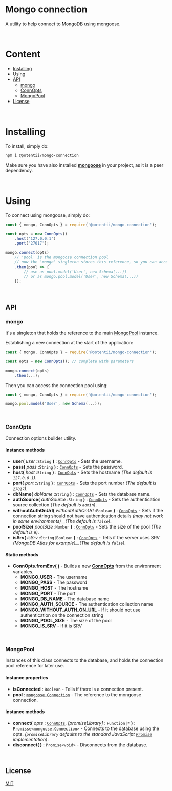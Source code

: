 # Mongo connection

A utility to help connect to MongoDB using mongoose.

<br>

# Content

- [Installing](#installing)
- [Using](#using)
- [API](#api)
  - [mongo](#mongo)
  - [ConnOpts](#connopts)
  - [MongoPool](#mongopool)
- [License](#license)

<br>

# Installing

To install, simply do:

```text
npm i @potentii/mongo-connection
```

Make sure you have also installed **[mongoose](https://www.npmjs.com/package/mongoose)** in your project, as it is a peer dependency.

<br>

# Using

To connect using mongoose, simply do:

```javascript
const { mongo, ConnOpts } = require('@potentii/mongo-connection');

const opts = new ConnOpts()
    .host('127.0.0.1')
    .port('27017');

mongo.connect(opts)
    // 'pool' is the mongoose connection pool
    // now the 'mongo' singleton stores this reference, so you can access it from anywhere, just calling 'mongo.pool'
    .then(pool => {
        // use as pool.model('User', new Schema(...))
        // or as mongo.pool.model('User', new Schema(...))
    });

```

<br>

## API

### mongo

It's a singleton that holds the reference to the main [MongoPool](#mongopool) instance.

Establishing a new connection at the start of the application:
```javascript
const { mongo, ConnOpts } = require('@potentii/mongo-connection');

const opts = new ConnOpts(); // complete with parameters

mongo.connect(opts)
    .then(...);
```

Then you can access the connection pool using:

```javascript
const { mongo, ConnOpts } = require('@potentii/mongo-connection');

mongo.pool.model('User', new Schema(...));
```

<br>

### ConnOpts

Connection options builder utility.

#### Instance methods

- **user(** _user_ :`String` **)** : [`ConnOpts`](#connopts) - Sets the username.
- **pass(** _pass_ :`String` **)** : [`ConnOpts`](#connopts) - Sets the password.
- **host(** _host_ :`String` **)** : [`ConnOpts`](#connopts) - Sets the hostname _(The default is `127.0.0.1`)_.
- **port(** _port_ :`String` **)** : [`ConnOpts`](#connopts) - Sets the port number _(The default is `27017`)_.
- **dbName(** _dbName_ :`String` **)** : [`ConnOpts`](#connopts) - Sets the database name.
- **authSource(** _authSource_ :`String` **)** : [`ConnOpts`](#connopts) - Sets the authentication source collection _(The default is `admin`)_.
- **withoutAuthOnUrl(** _withoutAuthOnUrl_ :`Boolean` **)** : [`ConnOpts`](#connopts) - Sets if the connection string should not have authentication details _(may not work in some environments)__(The default is `false`)_.
- **poolSize(** _poolSize_ :`Number` **)** : [`ConnOpts`](#connopts) - Sets the size of the pool _(The default is `6`)_.
- **isSrv(** _isSrv_ :`String|Boolean` **)** : [`ConnOpts`](#connopts) - Tells if the server uses SRV _(MongoDB Atlas for example)__(The default is `false`)_.

#### Static methods

- **ConnOpts.fromEnv( )** - Builds a new **[ConnOpts](#connopts)** from the environment variables.
  - **MONGO_USER** - The username
  - **MONGO_PASS** - The password
  - **MONGO_HOST** - The hostname
  - **MONGO_PORT** - The port
  - **MONGO_DB_NAME** - The database name
  - **MONGO_AUTH_SOURCE** - The authentication collection name
  - **MONGO_WITHOUT_AUTH_ON_URL** - If it should not use authentication on the connection string  
  - **MONGO_POOL_SIZE** - The size of the pool
  - **MONGO_IS_SRV** - If it is SRV

<br>

### MongoPool

Instances of this class connects to the database, and holds the connection pool reference for later use.

#### Instance properties

- **isConnected** : `Boolean` - Tells if there is a connection present.
- **pool** : [`mongoose.Connection`](https://mongoosejs.com/docs/api/connection.html) - The reference to the mongoose connection.

#### Instance methods

- **connect(** _opts_ : [`ConnOpts`](#connopts), _\[promiseLibrary\]_ : `Function|*` **)** : [`Promisse<mongoose.Connection>`](https://mongoosejs.com/docs/api/connection.html) - Connects to the database using the opts. _(`promiseLibrary` defaults to the standard JavaScript [`Promise`](https://developer.mozilla.org/en-US/docs/Web/JavaScript/Reference/Global_Objects/Promise) implementation)_.
- **disconnect( )** : `Promise<void>` - Disconnects from the database.

<br>

## License
[MIT](LICENSE)